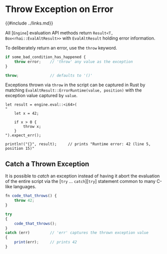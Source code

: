 Throw Exception on Error
=======================

{{#include ../links.md}}

All [`Engine`] evaluation API methods return `Result<T, Box<rhai::EvalAltResult>>`
with `EvalAltResult` holding error information.

To deliberately return an error, use the `throw` keyword.

```js
if some_bad_condition_has_happened {
    throw error;    // 'throw' any value as the exception
}

throw;              // defaults to '()'
```

Exceptions thrown via `throw` in the script can be captured in Rust by matching
`EvalAltResult::ErrorRuntime(value, position)` with the exception value captured by `value`.

```rust,no_run
let result = engine.eval::<i64>(
"
    let x = 42;

    if x > 0 {
        throw x;
    }
").expect_err();

println!("{}", result);     // prints "Runtime error: 42 (line 5, position 15)"
```


Catch a Thrown Exception
------------------------

It is possible to _catch_ an exception instead of having it abort the evaluation
of the entire script via the [`try` ... `catch`][`try`]
statement common to many C-like languages.

```js
fn code_that_throws() {
    throw 42;
}

try
{
    code_that_throws();
}
catch (err)         // 'err' captures the thrown exception value
{
    print(err);     // prints 42
}
```
